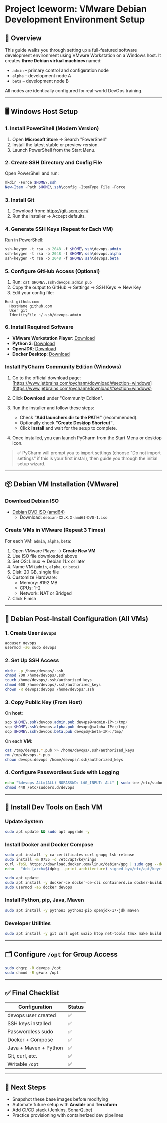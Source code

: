 
# Project Iceworm: VMware Debian Development Environment Setup

## 🔧 Overview
This guide walks you through setting up a full-featured software development environment using VMware Workstation on a Windows host. It creates **three Debian virtual machines** named:
- `admin` – primary control and configuration node
- `alpha` – development node A
- `beta` – development node B

All nodes are identically configured for real-world DevOps training.

---

## 🖥️ Windows Host Setup

### 1. Install PowerShell (Modern Version)
1. Open **Microsoft Store** → Search "PowerShell"
2. Install the latest stable or preview version.
3. Launch PowerShell from the Start Menu.

### 2. Create SSH Directory and Config File
Open PowerShell and run:
```powershell
mkdir -Force $HOME\.ssh
New-Item -Path $HOME\.ssh\config -ItemType File -Force
```

### 3. Install Git
1. Download from: https://git-scm.com/
2. Run the installer → Accept defaults.

### 4. Generate SSH Keys (Repeat for Each VM)
Run in PowerShell:
```powershell
ssh-keygen -t rsa -b 2048 -f $HOME\.ssh\devops.admin
ssh-keygen -t rsa -b 2048 -f $HOME\.ssh\devops.alpha
ssh-keygen -t rsa -b 2048 -f $HOME\.ssh\devops.beta
```

### 5. Configure GitHub Access (Optional)
1. Run: `cat $HOME\.ssh\devops.admin.pub`
2. Copy the output to GitHub → Settings → SSH Keys → New Key
3. Edit your config file:
```plaintext
Host github.com
  HostName github.com
  User git
  IdentityFile ~/.ssh/devops.admin
```

### 6. Install Required Software
- **VMware Workstation Player**: [Download](https://www.vmware.com/products/workstation-player.html)
- **Python 3**: [Download](https://www.python.org/)
- **OpenJDK**: [Download](https://jdk.java.net/)
- **Docker Desktop**: [Download](https://www.docker.com/products/docker-desktop/)

### Install PyCharm Community Edition (Windows)

1. Go to the official download page:  
   [https://www.jetbrains.com/pycharm/download/#section=windows](https://www.jetbrains.com/pycharm/download/#section=windows)

2. Click **Download** under "Community Edition".

3. Run the installer and follow these steps:
   - Check **"Add launchers dir to the PATH"** (recommended).
   - Optionally check **"Create Desktop Shortcut"**.
   - Click **Install** and wait for the setup to complete.

4. Once installed, you can launch PyCharm from the Start Menu or desktop icon.

> ✅ PyCharm will prompt you to import settings (choose "Do not import settings" if this is your first install), then guide you through the initial setup wizard.

---

## 📦 Debian VM Installation (VMware)

### Download Debian ISO
- [Debian DVD ISO (amd64)](https://cdimage.debian.org/debian-cd/current/amd64/iso-dvd/)
  - Download: `debian-XX.X.X-amd64-DVD-1.iso`

### Create VMs in VMware (Repeat 3 Times)

For each VM: `admin`, `alpha`, `beta`:

1. Open VMware Player → **Create New VM**
2. Use ISO file downloaded above
3. Set OS: Linux → Debian 11.x or later
4. Name VM (`admin`, `alpha`, or `beta`)
5. Disk: 20 GB, single file
6. Customize Hardware:
   - Memory: 8192 MB
   - CPUs: 1–2
   - Network: NAT or Bridged
7. Click Finish

---

## 🧱 Debian Post-Install Configuration (All VMs)

### 1. Create User `devops`
```bash
adduser devops
usermod -aG sudo devops
```

### 2. Set Up SSH Access
```bash
mkdir -p /home/devops/.ssh
chmod 700 /home/devops/.ssh
touch /home/devops/.ssh/authorized_keys
chmod 600 /home/devops/.ssh/authorized_keys
chown -R devops:devops /home/devops/.ssh
```

### 3. Copy Public Key (From Host)
On **host**:
```powershell
scp $HOME\.ssh\devops.admin.pub devops@<admin-IP>:/tmp/
scp $HOME\.ssh\devops.alpha.pub devops@<alpha-IP>:/tmp/
scp $HOME\.ssh\devops.beta.pub devops@<beta-IP>:/tmp/
```

On each **VM**:
```bash
cat /tmp/devops.*.pub >> /home/devops/.ssh/authorized_keys
rm /tmp/devops.*.pub
chown devops:devops /home/devops/.ssh/authorized_keys
```

### 4. Configure Passwordless Sudo with Logging
```bash
echo "%devops ALL=(ALL) NOPASSWD: LOG_INPUT: ALL" | sudo tee /etc/sudoers.d/devops
chmod 440 /etc/sudoers.d/devops
```

---

## 🧰 Install Dev Tools on Each VM

### Update System
```bash
sudo apt update && sudo apt upgrade -y
```

### Install Docker and Docker Compose
```bash
sudo apt install -y ca-certificates curl gnupg lsb-release
sudo install -m 0755 -d /etc/apt/keyrings
curl -fsSL https://download.docker.com/linux/debian/gpg | sudo gpg --dearmor -o /etc/apt/keyrings/docker.gpg
echo   "deb [arch=$(dpkg --print-architecture) signed-by=/etc/apt/keyrings/docker.gpg] https://download.docker.com/linux/debian   $(lsb_release -cs) stable" | sudo tee /etc/apt/sources.list.d/docker.list > /dev/null

sudo apt update
sudo apt install -y docker-ce docker-ce-cli containerd.io docker-buildx-plugin docker-compose-plugin
sudo usermod -aG docker devops
```

### Install Python, pip, Java, Maven
```bash
sudo apt install -y python3 python3-pip openjdk-17-jdk maven
```

### Developer Utilities
```bash
sudo apt install -y git curl wget unzip htop net-tools tmux make build-essential
```

---

## 🗂️ Configure `/opt` for Group Access

```bash
sudo chgrp -R devops /opt
sudo chmod -R g+wrx /opt
```

---

## ✅ Final Checklist

| Configuration | Status |
|---------------|--------|
| devops user created | ✅ |
| SSH keys installed | ✅ |
| Passwordless sudo | ✅ |
| Docker + Compose | ✅ |
| Java + Maven + Python | ✅ |
| Git, curl, etc. | ✅ |
| Writable `/opt` | ✅ |

---

## 🚀 Next Steps

- Snapshot these base images before modifying
- Automate future setup with **Ansible** and **Terraform**
- Add CI/CD stack (Jenkins, SonarQube)
- Practice provisioning with containerized dev pipelines
